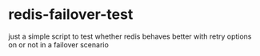 # redis-failover-test

just a simple script to test whether redis behaves better with retry options on or not in a failover
scenario
